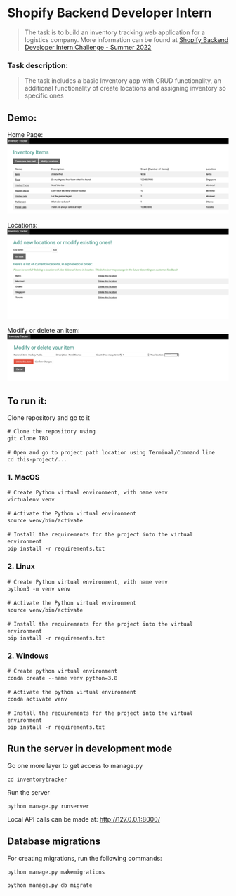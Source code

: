 # Shopify Backend Developer Intern
> The task is to build an inventory tracking web application for a logistics company. More information can be found at [Shopify Backend Developer Intern 
Challenge - Summer 2022](https://docs.google.com/document/d/1z9LZ_kZBUbg-O2MhZVVSqTmvDko5IJWHtuFmIu_Xg1A/edit#)
### Task description:
> The task includes a basic Inventory app with CRUD functionality, an additional functionality of create locations and assigning inventory so specific ones

## Demo:
Home Page:
![Alt text](images/Demo_Home_Page.png?raw=true)

Locations:
![Alt text](images/Demo_Locations.png?raw=true)

Modify or delete an item:
![Alt text](images/Demo_Modify_Delete_Item.png?raw=true)

## To run it:
Clone repository and go to it
```
# Clone the repository using
git clone TBD

# Open and go to project path location using Terminal/Command line
cd this-project/...
```

### 1. MacOS
```
# Create Python virtual environment, with name venv
virtualenv venv

# Activate the Python virtual environment
source venv/bin/activate

# Install the requirements for the project into the virtual environment
pip install -r requirements.txt

```
### 2. Linux
```
# Create Python virtual environment, with name venv
python3 -m venv venv

# Activate the Python virtual environment
source venv/bin/activate

# Install the requirements for the project into the virtual environment
pip install -r requirements.txt
```
### 2. Windows
```
# Create python virtual environment
conda create --name venv python=3.8

# Activate the python virtual environment
conda activate venv

# Install the requirements for the project into the virtual environment
pip install -r requirements.txt
```

## Run the server in development mode
Go one more layer to get access to manage.py
```
cd inventorytracker
```
Run the server
```
python manage.py runserver
```
Local API calls can be made at: http://127.0.0.1:8000/

## Database migrations

For creating migrations, run the following commands: 

```
python manage.py makemigrations
```
```
python manage.py db migrate
```



